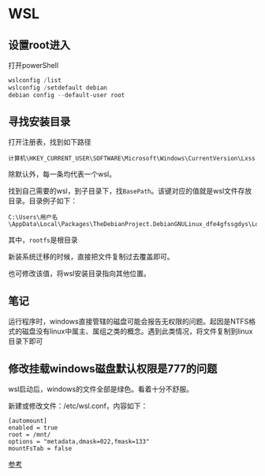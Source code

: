 # WSL

## 设置root进入

打开powerShell

``` powershell
wslconfig /list
wslconfig /setdefault debian
debian config --default-user root
```

## 寻找安装目录

打开注册表，找到如下路径

```
计算机\HKEY_CURRENT_USER\SOFTWARE\Microsoft\Windows\CurrentVersion\Lxss
```

除默认外，每一条均代表一个wsl。

找到自己需要的wsl，到子目录下，找`BasePath`。该键对应的值就是wsl文件存放目录。目录例子如下：

```
C:\Users\用户名\AppData\Local\Packages\TheDebianProject.DebianGNULinux_dfe4gfssgdys\LocalState
```

其中，`rootfs`是根目录

新装系统迁移的时候，直接把文件复制过去覆盖即可。

也可修改该值，将wsl安装目录指向其他位置。

## 笔记

运行程序时，windows直接管辖的磁盘可能会报告无权限的问题。起因是NTFS格式的磁盘没有linux中属主、属组之类的概念。遇到此类情况，将文件复制到linux目录下即可

## 修改挂载windows磁盘默认权限是777的问题

wsl启动后，windows的文件全部是绿色。看着十分不舒服。

新建或修改文件：/etc/wsl.conf，内容如下：

``` config
[automount]
enabled = true
root = /mnt/
options = "metadata,dmask=022,fmask=133"
mountFsTab = false
```

[参考](https://docs.microsoft.com/zh-cn/windows/wsl/wsl-config)